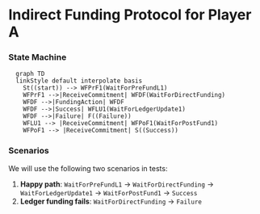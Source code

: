 # Indirect Funding Protocol for Player A

### State Machine

```mermaid
  graph TD
  linkStyle default interpolate basis
    St((start)) --> WFPrF1(WaitForPreFundL1)
    WFPrF1 -->|ReceiveCommitment| WFDF(WaitForDirectFunding)
    WFDF -->|FundingAction| WFDF
    WFDF -->|Success| WFLU1(WaitForLedgerUpdate1)
    WFDF -->|Failure| F((Failure))
    WFLU1 --> |ReceiveCommitment| WFPoF1(WaitForPostFund1)
    WFPoF1 --> |ReceiveCommitment| S((Success))
```

### Scenarios

We will use the following two scenarios in tests:

1. **Happy path**: `WaitForPreFundL1` -> `WaitForDirectFunding` -> `WaitForLedgerUpdate1` -> `WaitForPostFund1` -> `Success`
2. **Ledger funding fails**: `WaitForDirectFunding` -> `Failure`
